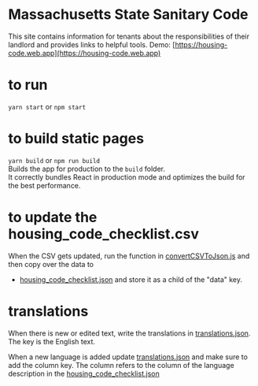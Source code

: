 # Massachusetts State Sanitary Code
This site contains information for tenants about the responsibilities of their landlord and provides links to helpful tools. Demo: [https://housing-code.web.app](https://housing-code.web.app)

# to run
`yarn start` or `npm start`

# to build static pages
`yarn build` or `npm run build` \
Builds the app for production to the `build` folder.\
It correctly bundles React in production mode and optimizes the build for the best performance.

# to update the housing_code_checklist.csv
When the CSV gets updated, run the function in [convertCSVToJson.js](/src/convertCSVToJson.js) and then copy over the data to
* [housing_code_checklist.json](/src/housing_code_checklist.json) and store it as a child of the "data" key.

# translations
When there is new or edited text, write the translations in [translations.json](/src/translations.json). The key is the 
English text.

When a new language is added update [translations.json](/src/translations.json) and make sure to add the column key.
The column refers to the column of the language description in the [housing_code_checklist.json](/src/housing_code_checklist.json)
